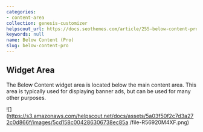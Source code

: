 ```yaml
---
categories:
- content-area
collection: genesis-customizer
helpscout_url: https://docs.seothemes.com/article/255-below-content-pro
keywords: null
name: Below Content (Pro)
slug: below-content-pro
---
```

## Widget Area

The Below Content widget area is located below the main content area. This
area is typically used for displaying banner ads, but can be used for many
other purposes.

![](https://s3.amazonaws.com/helpscout.net/docs/assets/5a03f50f2c7d3a272c0d866f/images/5cd158c004286306738ec85a
/file-R56920M4XF.png)

